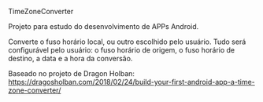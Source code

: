 TimeZoneConverter

Projeto para estudo do desenvolvimento de APPs Android.

Converte o fuso horário local, ou outro escolhido pelo usuário. Tudo será configurável pelo usuário: o fuso horário de origem, o fuso horário de destino, a data e a hora da conversão.

Baseado no projeto de Dragon Holban: https://dragosholban.com/2018/02/24/build-your-first-android-app-a-time-zone-converter/